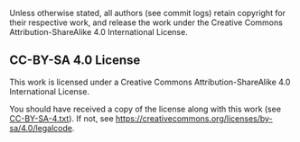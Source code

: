 Unless otherwise stated, all authors (see commit logs) retain copyright
for their respective work, and release the work under the Creative Commons
Attribution-ShareAlike 4.0 International License.

CC-BY-SA 4.0 License
-----------------
This work is licensed under a Creative Commons Attribution-ShareAlike 4.0
International License.

You should have received a copy of the license along with this
work (see [CC-BY-SA-4.txt](CC-BY-SA-4.txt)). If not, see <https://creativecommons.org/licenses/by-sa/4.0/legalcode>.
